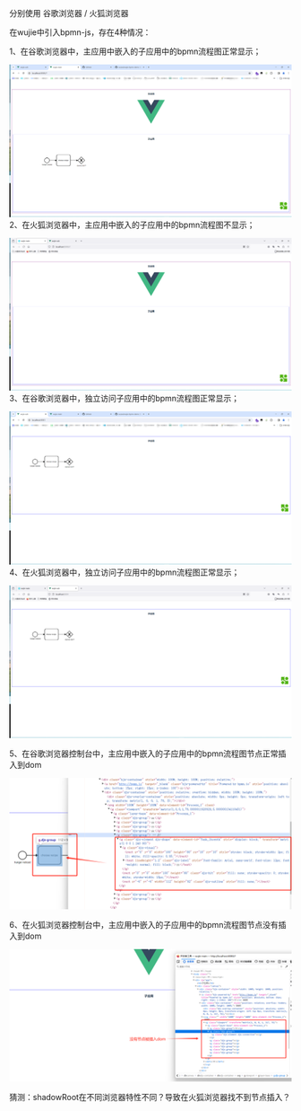 分别使用 谷歌浏览器 / 火狐浏览器

在wujie中引入bpmn-js，存在4种情况：

1、在谷歌浏览器中，主应用中嵌入的子应用中的bpmn流程图正常显示；

![](https://github.com/ouzexi/wujie-bpmn-demo/blob/main/imgs/1.png)2、在火狐浏览器中，主应用中嵌入的子应用中的bpmn流程图不显示；

![](https://github.com/ouzexi/wujie-bpmn-demo/blob/main/imgs/2.png)3、在谷歌浏览器中，独立访问子应用中的bpmn流程图正常显示；

![](https://github.com/ouzexi/wujie-bpmn-demo/blob/main/imgs/3.png)4、在火狐浏览器中，独立访问子应用中的bpmn流程图正常显示；

![](https://github.com/ouzexi/wujie-bpmn-demo/blob/main/imgs/4.png)

5、在谷歌浏览器控制台中，主应用中嵌入的子应用中的bpmn流程图节点正常插入到dom

![](https://github.com/ouzexi/wujie-bpmn-demo/blob/main/imgs/5.png)

6、在火狐浏览器控制台中，主应用中嵌入的子应用中的bpmn流程图节点没有插入到dom

![](https://github.com/ouzexi/wujie-bpmn-demo/blob/main/imgs/6.png)

猜测：shadowRoot在不同浏览器特性不同？导致在火狐浏览器找不到节点插入？
